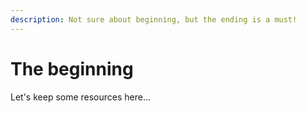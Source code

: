 ```yaml
---
description: Not sure about beginning, but the ending is a must!
---
```


# The beginning

Let's keep some resources here...
